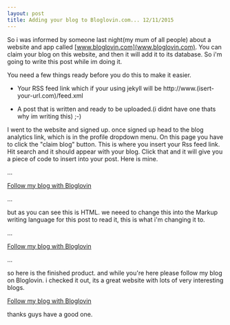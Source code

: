 ```yaml
---
layout: post
title: Adding your blog to Bloglovin.com... 12/11/2015
---
```

So i was informed by someone last night(my mum of all people) about a website and app called [www.bloglovin.com](www.bloglovin.com). You can claim your blog on this website, and then it will add it to its database. So i'm going to write this post while im doing it. 

You need a few things ready before you do this to make it easier.

* Your RSS feed link which if your using jekyll will be http://www.(isert-your-url.com)/feed.xml 

* A post that is written and ready to be uploaded.(i didnt have one thats why im writing this) ;-)

I went to the website and signed up. once signed up head to the blog analytics link, which is in the profile dropdown menu. On this page you have to click the "claim blog" button. This is where you insert your Rss feed link. Hit search and it should appear with your blog. Click that and it will give you a piece of code to insert into your post. Here is mine.

...

<a href="http://www.bloglovin.com/blog/14549121/?claim=6kdp29rybe3">Follow my blog with Bloglovin</a>

...

but as you can see this is HTML. we neeed to change this into the Markup writing language for this post to read it, this is what i'm changing it to.

...

[Follow my blog with Bloglovin](http://www.bloglovin.com/blog/14549121/?claim=6kdp29rybe3)

...

so here is the finished product. and while you're here please follow my blog on Bloglovin. i checked it out, its a great website with lots of very interesting blogs.

[Follow my blog with Bloglovin](http://www.bloglovin.com/blog/14549121/?claim=6kdp29rybe3)

thanks guys have a good one.